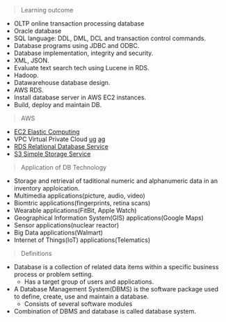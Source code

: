 > Learning outcome

* OLTP online transaction processing database
* Oracle database
* SQL language: DDL, DML, DCL and transaction control commands.
* Database programs using JDBC and ODBC.
* Database implementation, integrity and security.
* XML, JSON.
* Evaluate text search tech using Lucene in RDS.
* Hadoop.
* Datawarehouse database design.
* AWS RDS.
* Install database server in AWS EC2 instances.
* Build, deploy and maintain DB.

> AWS

* [EC2 Elastic Computing](https://blackboard.gwu.edu/bbcswebdav/pid-9274798-dt-content-rid-60722846_2/courses/41475_201901/ec2-ug.pdf)
* VPC Virtual Private Cloud [ug](https://blackboard.gwu.edu/bbcswebdav/pid-9274798-dt-content-rid-60722847_2/courses/41475_201901/vpc-ug.pdf) [ag](https://blackboard.gwu.edu/bbcswebdav/pid-9274798-dt-content-rid-60722849_2/courses/41475_201901/vpc-nag.pdf)
* [RDS Relational Database Service](https://blackboard.gwu.edu/bbcswebdav/pid-9274798-dt-content-rid-60722848_2/courses/41475_201901/rds-ug.pdf)
* [S3 Simple Storage Service](https://blackboard.gwu.edu/bbcswebdav/pid-9274798-dt-content-rid-60722850_2/courses/41475_201901/s3-user-guide.pdf)

> Application of DB Technology

* Storage and retrieval of taditional numeric and alphanumeric data in an inventory apploication.
* Multimedia applications(picture, audio, video)
* Biomtric applications(fingerprints, retina scans)
* Wearable applications(FitBit, Apple Watch)
* Geographical Information System(GIS) applications(Google Maps)
* Sensor applications(nuclear reactor)
* Big Data applications(Walmart)
* Internet of Things(IoT) applications(Telematics)

> Definitions

* Database is a collection of related data items within a specific business process or problem setting.
  * Has a target group of users and applications.
* A Database Management System(DBMS) is the software package used to define, create, use and maintain a database.
  * Consists of several software modules
* Combination of DBMS and database is called database system.


